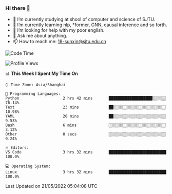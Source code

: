 ### Hi there 👋

<!--
**sunxin000/sunxin000** is a ✨ _special_ ✨ repository because its `README.md` (this file) appears on your GitHub profile.

Here are some ideas to get you started:

- 🔭 I’m currently working on ...
- 🌱 I’m currently learning ...
- 👯 I’m looking to collaborate on ...
- 🤔 I’m looking for help with ...
- 💬 Ask me about ...
- 📫 How to reach me: ...
- 😄 Pronouns: ...
- ⚡ Fun fact: ...
-->
- 🏫 I’m currently studying at shool of computer and science of SJTU.
- 🌱 I’m currently learning nlp, \*former, GNN, causal inference and so forth.
- 🤔 I’m looking for help with my poor english.
- 💬 Ask me about anything.
- 📫 How to reach me: 18-sunxin@sjtu.edu.cn
<!--START_SECTION:waka-->
![Code Time](http://img.shields.io/badge/Code%20Time-189%20hrs%2035%20mins-blue)

![Profile Views](http://img.shields.io/badge/Profile%20Views-3-blue)

📊 **This Week I Spent My Time On** 

```text
⌚︎ Time Zone: Asia/Shanghai

💬 Programming Languages: 
Python                   2 hrs 42 mins       ███████████████████░░░░░░   76.14% 
Text                     23 mins             ██░░░░░░░░░░░░░░░░░░░░░░░   10.98% 
YAML                     20 mins             ██░░░░░░░░░░░░░░░░░░░░░░░   9.53% 
Bash                     6 mins              ░░░░░░░░░░░░░░░░░░░░░░░░░   3.12% 
Other                    0 secs              ░░░░░░░░░░░░░░░░░░░░░░░░░   0.24%

🔥 Editors: 
VS Code                  3 hrs 32 mins       █████████████████████████   100.0%

💻 Operating System: 
Linux                    3 hrs 32 mins       █████████████████████████   100.0%

```


 Last Updated on 21/05/2022 05:04:08 UTC
<!--END_SECTION:waka-->
